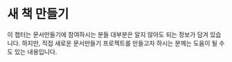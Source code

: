 # 새 책 만들기

이 챕터는 문서만들기에 참여하시는 분들 대부분은 알지 않아도 되는 정보가 담겨 있습니다. 하지만, 직접 새로운 문서만들기 프로젝트를 만들고자 하시는 분께는 도움이 될 수도 있는 내용입니다.



